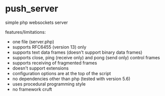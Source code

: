 # push_server

simple php websockets server

features/limitations:
- one file (server.php)
- supports RFC6455 (version 13) only
- supports text data frames (doesn't support binary data frames)
- supports close, ping (receive only) and pong (send only) control frames
- supports receiving of fragmented frames
- doesn't support extensions
- configuration options are at the top of the script
- no dependencies other than php (tested with version 5.6)
- uses procedural programming style
- no framework cruft
